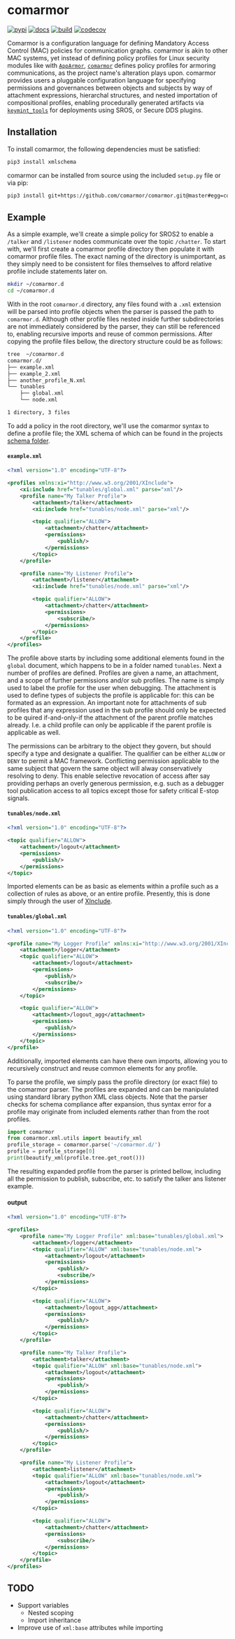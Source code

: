 # comarmor

[![pypi](https://img.shields.io/pypi/v/comarmor.svg?branch=master)](https://pypi.python.org/pypi/comarmor/)
[![docs](https://readthedocs.org/projects/comarmor/badge/?version=latest)](https://readthedocs.org/projects/comarmor)
[![build](https://travis-ci.org/ComArmor/comarmor.svg?branch=master)](https://travis-ci.org/comarmor/comarmor)
[![codecov](https://codecov.io/github/comarmor/comarmor/coverage.svg?branch=master)](https://codecov.io/github/comarmor/comarmor?branch=master)

Comarmor is a configuration language for defining Mandatory Access Control (MAC) policies for communication graphs. comarmor is akin to other MAC systems, yet instead of defining policy profiles for Linux security modules like with [`AppArmor`](https://gitlab.com/apparmor), [`comarmor`](https://github.com/comarmor) defines policy profiles for armoring communications, as the project name's alteration plays upon. comarmor provides users a pluggable configuration language for specifying permissions and governances between objects and subjects by way of attachment expressions, hierarchal structures, and nested importation of compositional profiles, enabling procedurally generated artifacts via [`keymint_tools`](https://github.com/keymint/keymint_tools) for deployments using SROS, or Secure DDS plugins.


## Installation

To install comarmor, the following dependencies must be satisfied:

``` bash
pip3 install xmlschema
```

comarmor can be installed from source using the included `setup.py` file or via pip:

``` bash
pip3 install git+https://github.com/comarmor/comarmor.git@master#egg=comarmor
```

## Example
As a simple example, we'll create a simple policy for SROS2 to enable a `/talker` and `/listener` nodes communicate over the topic `/chatter`. To start with, we'll first create a comarmor profile directory then populate it with comarmor profile files. The exact naming of the directory is unimportant, as they simply need to be consistent for files themselves to afford relative profile include statements later on.

``` bash
mkdir ~/comarmor.d
cd ~/comarmor.d
```

With in the root `comarmor.d` directory, any files found with a `.xml` extension will be parsed into profile objects when the parser is passed the path to `comarmor.d`. Although other profile files nested inside further subdirectories are not immediately considered by the parser, they can still be referenced to, enabling recursive imports and reuse of common permissions. After copying the profile files bellow, the directory structure could be as follows:

``` bash
tree  ~/comarmor.d
comarmor.d/
├── example.xml
├── example_2.xml
├── another_profile_N.xml
└── tunables
    ├── global.xml
    └── node.xml

1 directory, 3 files
```

To add a policy in the root directory, we'll use the comarmor syntax to define a profile file; the XML schema of which can be found in the projects [schema folder](https://github.com/comarmor/comarmor/tree/master/comarmor/schema).

#### `example.xml`

``` xml
<?xml version="1.0" encoding="UTF-8"?>

<profiles xmlns:xi="http://www.w3.org/2001/XInclude">
    <xi:include href="tunables/global.xml" parse="xml"/>
    <profile name="My Talker Profile">
        <attachment>/talker</attachment>
        <xi:include href="tunables/node.xml" parse="xml"/>

        <topic qualifier="ALLOW">
            <attachment>/chatter</attachment>
            <permissions>
                <publish/>
            </permissions>
        </topic>
    </profile>

    <profile name="My Listener Profile">
        <attachment>/listener</attachment>
        <xi:include href="tunables/node.xml" parse="xml"/>

        <topic qualifier="ALLOW">
            <attachment>/chatter</attachment>
            <permissions>
                <subscribe/>
            </permissions>
        </topic>
    </profile>
</profiles>
```

The profile above starts by including some additional elements found in the `global` document, which happens to be in a folder named `tunables`. Next a number of profiles are defined. Profiles are given a name, an attachment, and a scope of further permissions and/or sub profiles. The name is simply used to label the profile for the user when debugging. The attachment is used to define types of subjects the profile is applicable for: this can be formated as an expression. An important note for attachments of sub profiles that any expression used in the sub profile should only be expected to be quired if-and-only-if the attachment of the parent profile matches already. I.e. a child profile can only be applicable if the parent profile is applicable as well.

The permissions can be arbitrary to the object they govern, but should specify a type and designate a qualifier. The qualifier can be either `ALLOW` or `DENY` to permit a MAC framework. Conflicting permission applicable to the same subject that govern the same object will alway conservatively resolving to deny. This enable selective revocation of access after say providing perhaps an overly generous permission, e.g. such as a debugger tool publication access to all topics except those for safety critical E-stop signals.

#### `tunables/node.xml`

``` xml
<?xml version="1.0" encoding="UTF-8"?>

<topic qualifier="ALLOW">
    <attachment>/logout</attachment>
    <permissions>
        <publish/>
    </permissions>
</topic>
```

Imported elements can be as basic as elements within a profile such as a collection of rules as above, or an entire profile. Presently, this is done simply through the user of [XInclude](https://www.w3.org/TR/xinclude/).

#### `tunables/global.xml`

``` xml
<?xml version="1.0" encoding="UTF-8"?>

<profile name="My Logger Profile" xmlns:xi="http://www.w3.org/2001/XInclude">
    <attachment>/logger</attachment>
    <topic qualifier="ALLOW">
        <attachment>/logout</attachment>
        <permissions>
            <publish/>
            <subscribe/>
        </permissions>
    </topic>

    <topic qualifier="ALLOW">
        <attachment>/logout_agg</attachment>
        <permissions>
            <publish/>
        </permissions>
    </topic>
</profile>
```

Additionally, imported elements can have there own imports, allowing you to recursively construct and reuse common elements for any profile.

To parse the profile, we simply pass the profile directory (or exact file) to the comarmor parser. The profiles are expanded and can be manipulated using standard library python XML class objects. Note that the parser checks for schema compliance after expansion, thus syntax error for a profile may originate from included elements rather than from the root profiles.

``` python
import comarmor
from comarmor.xml.utils import beautify_xml
profile_storage = comarmor.parse('~/comarmor.d/')
profile = profile_storage[0]
print(beautify_xml(profile.tree.get_root()))
```

The resulting expanded profile from the parser is printed bellow, including all the permission to publish, subscribe, etc. to satisfy the talker ans listener example.  


#### output

``` xml
<?xml version="1.0" encoding="UTF-8"?>

<profiles>
    <profile name="My Logger Profile" xml:base="tunables/global.xml">
        <attachment>/logger</attachment>
        <topic qualifier="ALLOW" xml:base="tunables/node.xml">
            <attachment>/logout</attachment>
            <permissions>
                <publish/>
                <subscribe/>
            </permissions>
        </topic>

        <topic qualifier="ALLOW">
            <attachment>/logout_agg</attachment>
            <permissions>
                <publish/>
            </permissions>
        </topic>
    </profile>

    <profile name="My Talker Profile">
        <attachment>talker</attachment>
        <topic qualifier="ALLOW" xml:base="tunables/node.xml">
            <attachment>/logout</attachment>
            <permissions>
                <publish/>
            </permissions>
        </topic>

        <topic qualifier="ALLOW">
            <attachment>/chatter</attachment>
            <permissions>
                <publish/>
            </permissions>
        </topic>
    </profile>

    <profile name="My Listener Profile">
        <attachment>listener</attachment>
        <topic qualifier="ALLOW" xml:base="tunables/node.xml">
            <attachment>/logout</attachment>
            <permissions>
                <publish/>
            </permissions>
        </topic>

        <topic qualifier="ALLOW">
            <attachment>/chatter</attachment>
            <permissions>
                <subscribe/>
            </permissions>
        </topic>
    </profile>
</profiles>
```

## TODO
* Support variables
  * Nested scoping
  * Import inheritance
* Improve use of `xml:base` attributes while importing

